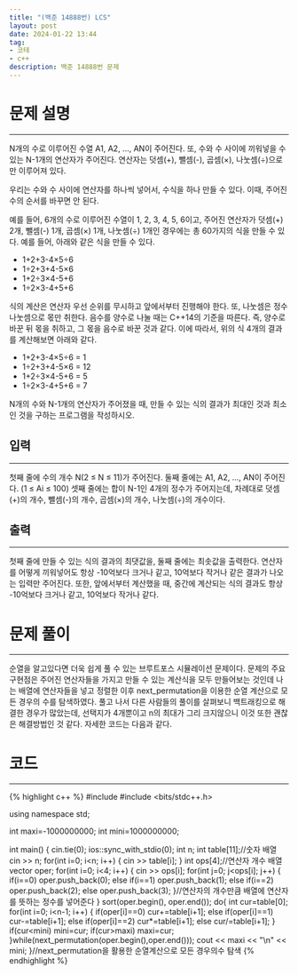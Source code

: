 ```yaml
---
title: "(백준 14888번) LCS"
layout: post
date: 2024-01-22 13:44
tag:
- 코테
- c++
description: 백준 14888번 문제
---
```


# 문제 설명  
---
N개의 수로 이루어진 수열 A1, A2, ..., AN이 주어진다. 또, 수와 수 사이에 끼워넣을 수 있는 N-1개의 연산자가 주어진다. 연산자는 덧셈(+), 뺄셈(-), 곱셈(×), 나눗셈(÷)으로만 이루어져 있다.

우리는 수와 수 사이에 연산자를 하나씩 넣어서, 수식을 하나 만들 수 있다. 이때, 주어진 수의 순서를 바꾸면 안 된다.

예를 들어, 6개의 수로 이루어진 수열이 1, 2, 3, 4, 5, 6이고, 주어진 연산자가 덧셈(+) 2개, 뺄셈(-) 1개, 곱셈(×) 1개, 나눗셈(÷) 1개인 경우에는 총 60가지의 식을 만들 수 있다. 예를 들어, 아래와 같은 식을 만들 수 있다.

+ 1+2+3-4×5÷6
+ 1÷2+3+4-5×6
+ 1+2÷3×4-5+6
+ 1÷2×3-4+5+6  

식의 계산은 연산자 우선 순위를 무시하고 앞에서부터 진행해야 한다. 또, 나눗셈은 정수 나눗셈으로 몫만 취한다. 음수를 양수로 나눌 때는 C++14의 기준을 따른다. 즉, 양수로 바꾼 뒤 몫을 취하고, 그 몫을 음수로 바꾼 것과 같다. 이에 따라서, 위의 식 4개의 결과를 계산해보면 아래와 같다.

+ 1+2+3-4×5÷6 = 1
+ 1÷2+3+4-5×6 = 12
+ 1+2÷3×4-5+6 = 5
+ 1÷2×3-4+5+6 = 7  

N개의 수와 N-1개의 연산자가 주어졌을 때, 만들 수 있는 식의 결과가 최대인 것과 최소인 것을 구하는 프로그램을 작성하시오.  

## 입력  
---
첫째 줄에 수의 개수 N(2 ≤ N ≤ 11)가 주어진다. 둘째 줄에는 A1, A2, ..., AN이 주어진다. (1 ≤ Ai ≤ 100) 셋째 줄에는 합이 N-1인 4개의 정수가 주어지는데, 차례대로 덧셈(+)의 개수, 뺄셈(-)의 개수, 곱셈(×)의 개수, 나눗셈(÷)의 개수이다.  

## 출력  
---
첫째 줄에 만들 수 있는 식의 결과의 최댓값을, 둘째 줄에는 최솟값을 출력한다. 연산자를 어떻게 끼워넣어도 항상 -10억보다 크거나 같고, 10억보다 작거나 같은 결과가 나오는 입력만 주어진다. 또한, 앞에서부터 계산했을 때, 중간에 계산되는 식의 결과도 항상 -10억보다 크거나 같고, 10억보다 작거나 같다.  

# 문제 풀이  
---
순열을 알고있다면 더욱 쉽게 풀 수 있는 브루트포스 시뮬레이션 문제이다. 문제의 주요 구현점은 주어진 연산자들을 가지고 만들 수 있는 계산식을 모두 만들어보는 것인데 나는 배열에 연산자들을 넣고 정렬한 이후 next_permutation을 이용한 순열 계산으로 모든 경우의 수를 탐색하였다. 풀고 나서 다른 사람들의 풀이를 살펴보니 백트래킹으로 해결한 경우가 많았는데, 선택지가 4개뿐이고 n의 최대가 그리 크지않으니 이것 또한 괜찮은 해결방법인 것 같다. 자세한 코드는 다음과 같다.  

# 코드  
---
{% highlight c++ %}
#include <iostream>
#include <bits/stdc++.h>

using namespace std;

int maxi=-1000000000;
int mini=1000000000;


int main() {
    cin.tie(0);
    ios::sync_with_stdio(0);
    int n;
    int table[11];//숫자 배열
    cin >> n;
    for(int i=0; i<n; i++) {
        cin >> table[i];
    }
    int ops[4];//연산자 개수 배열
    vector<int> oper;
    for(int i=0; i<4; i++) {
        cin >> ops[i];
        for(int j=0; j<ops[i]; j++) {
            if(i==0) oper.push_back(0);
            else if(i==1) oper.push_back(1);
            else if(i==2) oper.push_back(2);
            else oper.push_back(3);
        }//연산자의 개수만큼 배열에 연산자를 뜻하는 정수를 넣어준다
    }
    sort(oper.begin(), oper.end());
    do{
        int cur=table[0];
        for(int i=0; i<n-1; i++) {
            if(oper[i]==0) cur+=table[i+1];
            else if(oper[i]==1) cur-=table[i+1];
            else if(oper[i]==2) cur*=table[i+1];
            else cur/=table[i+1];
        }
        if(cur<mini) mini=cur;
        if(cur>maxi) maxi=cur;
    }while(next_permutation(oper.begin(),oper.end()));
    cout << maxi << "\n" << mini;
}//next_permutation을 활용한 순열계산으로 모든 경우의수 탐색
{% endhighlight %}